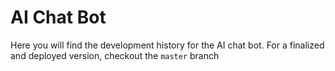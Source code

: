 # AI Chat Bot
Here you will find the development history for the AI chat bot. For a finalized and deployed version, checkout the `master` branch
